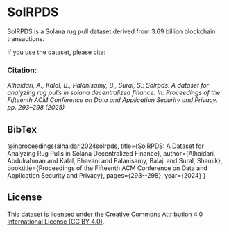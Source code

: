 # SolRPDS

SolRPDS is a Solana rug pull dataset derived from 3.69 billion blockchain transactions.

If you use the dataset, please cite: 

### Citation:


_Alhaidari, A., Kalal, B., Palanisamy, B., Sural, S.: Solrpds: A dataset for analyzing rug pulls in solana decentralized finance. In: Proceedings of the Fifteenth ACM Conference on Data and Application Security and Privacy. pp. 293–298 (2025)_



## BibTex


@inproceedings{alhaidari2024solrpds,
  title={SolRPDS: A Dataset for Analyzing Rug Pulls in Solana Decentralized Finance},
  author={Alhaidari, Abdulrahman and Kalal, Bhavani and Palanisamy, Balaji and Sural, Shamik},
  booktitle={Proceedings of the Fifteenth ACM Conference on Data and Application Security and Privacy},
  pages={293--298},
  year={2024}
}


## License
This dataset is licensed under the [Creative Commons Attribution 4.0 International License (CC BY 4.0)](https://creativecommons.org/licenses/by/4.0/).  
